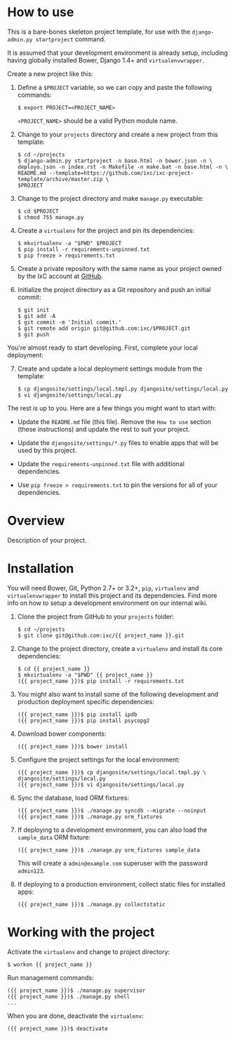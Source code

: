How to use
==========

This is a bare-bones skeleton project template, for use with the
`django-admin.py startproject` command.

It is assumed that your development environment is already setup, including
having globally installed Bower, Django 1.4+ and `virtualenvwrapper`.

Create a new project like this:

 1. Define a `$PROJECT` variable, so we can copy and paste the following
    commands:

        $ export PROJECT=<PROJECT_NAME>

    `<PROJECT_NAME>` should be a valid Python module name.

 2. Change to your `projects` directory and create a new project from this
    template:

        $ cd ~/projects
        $ django-admin.py startproject -n base.html -n bower.json -n \
        deployo.json -n index.rst -n Makefile -n make.bat -n base.html -n \
        README.md --template=https://github.com/ixc/ixc-project-template/archive/master.zip \
        $PROJECT

 3. Change to the project directory and make `manage.py` executable:

        $ cd $PROJECT
        $ chmod 755 manage.py

 4. Create a `virtualenv` for the project and pin its dependencies:

        $ mkvirtualenv -a "$PWD" $PROJECT
        $ pip install -r requirements-unpinned.txt
        $ pip freeze > requirements.txt

 5. Create a private repository with the same name as your project owned by the
    IxC account at [GitHub](https://github.com/ixc/).

 6. Initialize the project directory as a Git repository and push an initial
    commit:

        $ git init
        $ git add -A
        $ git commit -m 'Initial commit.'
        $ git remote add origin git@github.com:ixc/$PROJECT.git
        $ git push

You're almost ready to start developing. First, complete your local deployment:

 7. Create and update a local deployment settings module from the template:

        $ cp djangosite/settings/local.tmpl.py djangosite/settings/local.py
        $ vi djangosite/settings/local.py

The rest is up to you. Here are a few things you might want to start with:

  * Update the `README.md` file (this file). Remove the `How to use`
    section (these instructions) and update the rest to suit your project.

  * Update the `djangosite/settings/*.py` files to enable apps that will be
    used by this project.

  * Update the `requirements-unpinned.txt` file with additional dependencies.

  * Use `pip freeze > requirements.txt` to pin the versions for all of your
    dependencies.


Overview
========

Description of your project.


Installation
============

You will need Bower, Git, Python 2.7+ or 3.2+, `pip`, `virtualenv` and
`virtualenvwrapper` to install this project and its dependencies. Find more
info on how to setup a development environment on our internal wiki.

 1. Clone the project from GitHub to your `projects` folder:

        $ cd ~/projects
        $ git clone git@github.com:ixc/{{ project_name }}.git

 2. Change to the project directory, create a `virtualenv` and install its
    core dependencies:

        $ cd {{ project_name }}
        $ mkvirtualenv -a "$PWD" {{ project_name }}
        ({{ project_name }})$ pip install -r requirements.txt

 3. You might also want to install some of the following development and
    production deployment specific dependencies:

        ({{ project_name }})$ pip install ipdb
        ({{ project_name }})$ pip install psycopg2

 4. Download bower components:

        ({{ project_name }})$ bower install

 5. Configure the project settings for the local environment:

        ({{ project_name }})$ cp djangosite/settings/local.tmpl.py \
        djangosite/settings/local.py
        ({{ project_name }})$ vi djangosite/settings/local.py

 6. Sync the database, load ORM fixtures:

        ({{ project_name }})$ ./manage.py syncdb --migrate --noinput
        ({{ project_name }})$ ./manage.py orm_fixtures

 7. If deploying to a development environment, you can also load the
    `sample_data` ORM fixture:

        ({{ project_name }})$ ./manage.py orm_fixtures sample_data

    This will create a `admin@example.com` superuser with the password
    `admin123`.

 8. If deploying to a production environment, collect static files for
    installed apps:

        ({{ project_name }})$ ./manage.py collectstatic


Working with the project
========================

Activate the `virtualenv` and change to project directory:

    $ workon {{ project_name }}

Run management commands:

    ({{ project_name }})$ ./manage.py supervisor
    ({{ project_name }})$ ./manage.py shell
    ...

When you are done, deactivate the `virtualenv`:

    ({{ project_name }})$ deactivate

